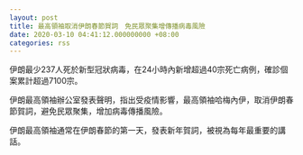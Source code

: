 ```yaml
---
layout: post
title: 最高領袖取消伊朗春節賀詞　免民眾聚集增傳播病毒風險
date: 2020-03-10 04:41:12.000000000 +08:00
categories: rss
---
```


伊朗最少237人死於新型冠狀病毒，在24小時內新增超過40宗死亡病例，確診個案累計超過7100宗。

伊朗最高領袖辦公室發表聲明，指出受疫情影響，最高領袖哈梅內伊，取消伊朗春節賀詞，避免民眾聚集，增加病毒傳播風險。

伊朗最高領袖通常在伊朗春節的第一天，發表新年賀詞，被視為每年最重要的講話。
